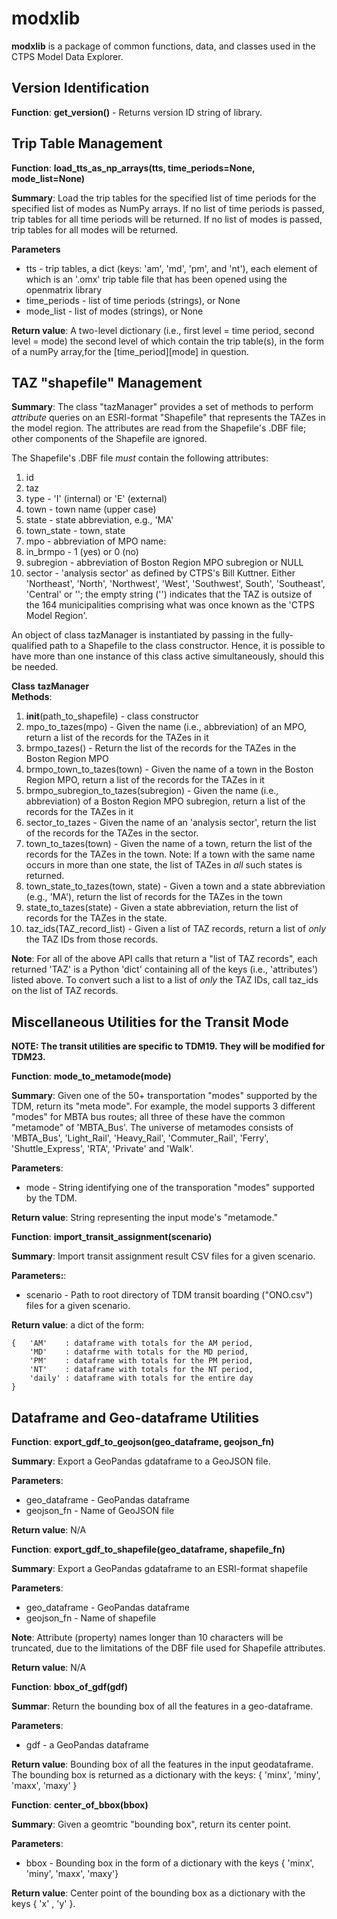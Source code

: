 # modxlib

__modxlib__ is a package of common functions, data, and classes used in the CTPS Model Data Explorer.

## Version Identification

__Function__: __get_version()__ - Returns version ID string of library.

## Trip Table Management

__Function__: __load\_tts\_as\_np\_arrays(tts, time_periods=None, mode_list=None)__

__Summary__: Load the trip tables for the specified list of time periods for the specified list of modes as NumPy arrays.
If no list of time periods is passed, trip tables for all time periods will be returned.
If no list of modes is passed, trip tables for all modes will be returned.

__Parameters__
* tts - trip tables, a dict (keys: 'am', 'md', 'pm', and 'nt'), each element of which is an '.omx' trip table file that has 
been opened using the openmatrix library
* time_periods - list of time periods (strings), or None
* mode_list - list of modes (strings), or None

__Return value__: A two-level dictionary (i.e., first level = time period, second level = mode)
the second level of which contain the trip table(s), in the form of a numPy array,for the \[time_period\]\[mode\] in question.

## TAZ "shapefile" Management

__Summary__: The class "tazManager" provides a set of methods to perform _attribute_ queries
on an ESRI-format "Shapefile" that represents the TAZes in the model region.
The attributes are read from the Shapefile's .DBF file; other components of
the Shapefile are ignored.

The Shapefile's .DBF file _must_ contain the following attributes:
1. id
2. taz
3. type - 'I' (internal) or 'E' (external)
4. town - town name (upper case)
5. state - state abbreviation, e.g., 'MA'
6. town_state - town, state
7. mpo - abbreviation of MPO name: 
8. in_brmpo - 1 (yes) or 0 (no)
9. subregion - abbreviation of Boston Region MPO subregion or NULL
10. sector - 'analysis sector' as defined by CTPS's Bill Kuttner.
Either 'Northeast', 'North', 'Northwest', 'West', 'Southwest',
South', 'Southeast', 'Central' or ''; the empty string ('')
indicates that the TAZ is outsize of the 164 municipalities
comprising what was once known as the 'CTPS Model Region'.

An object of class tazManager is instantiated by passing in the fully-qualified path
to a Shapefile to the class constructor. Hence, it is possible to have more than one
instance of this class active simultaneously, should this be needed.

__Class__ __tazManager__  
__Methods__:  
1. __init__(path_to_shapefile) - class constructor
2. mpo_to_tazes(mpo) - Given the name (i.e., abbreviation) of an MPO,
return a list of the records for the TAZes in it
3. brmpo_tazes() - Return the list of the records for the TAZes in the Boston Region MPO
4. brmpo_town_to_tazes(town) - Given the name of a town in the Boston Region MPO,
return a list of the records for the TAZes in it
5. brmpo_subregion_to_tazes(subregion) - Given the name (i.e., abbreviation) of a Boston Region MPO subregion,
return a list of the records for the TAZes in it
6. sector_to_tazes - Given the name of an 'analysis sector', return the list of the records for the TAZes
in the sector.
7. town_to_tazes(town) - Given the name of a town, return the list of the records for the TAZes in the town.
Note: If a town with the same name occurs in more than one state, the  list of TAZes
in _all_ such states is returned.
8. town_state_to_tazes(town, state) - Given a town and a state abbreviation (e.g., 'MA'),
return the list of records for the TAZes in the town
9. state_to_tazes(state) - Given a state abbreviation, return the list of records for the TAZes in the state.
10. taz_ids(TAZ_record_list) - Given a list of TAZ records, return a list of _only_ the TAZ IDs from those records.

__Note__: For all of the above API calls that return a "list of TAZ records", each returned 'TAZ' is a Python 'dict' containing
all of the keys (i.e., 'attributes') listed above. To convert such a list to a list of _only_ the TAZ IDs, call taz_ids
on the list of TAZ records.

## Miscellaneous Utilities for the Transit Mode

__NOTE: The transit utilities are specific to TDM19. They will be modified for TDM23.__

__Function__: __mode\_to\_metamode(mode)__

__Summary__: Given one of the 50+ transportation "modes" supported by the TDM, return its "meta mode".
For example, the model supports 3 different "modes" for MBTA bus routes; all three of 
these have the common "metamode" of 'MBTA_Bus'. The universe of metamodes consists of 'MBTA_Bus', 'Light_Rail',
'Heavy_Rail', 'Commuter_Rail', 'Ferry', 'Shuttle_Express', 'RTA', 'Private' and 'Walk'.

__Parameters__:
* mode - String identifying one of the transporation "modes" supported by the TDM.

__Return value__: String representing the input mode's "metamode."

__Function__: __import_transit_assignment(scenario)__

__Summary__: Import transit assignment result CSV files for a given scenario.

__Parameters:__:
* scenario - Path to root directory of TDM transit boarding ("ONO.csv") files for a given scenario.

__Return value__: a dict of the form:
```
{	'AM'    : dataframe with totals for the AM period,
	'MD'    : datafrme with totals for the MD period,
	'PM'    : dataframe with totals for the PM period,
	'NT'    : dataframe with totals for the NT period,
	'daily' : dataframe with totals for the entire day
}
```

## Dataframe and Geo-dataframe Utilities

__Function__: __export\_gdf\_to\_geojson(geo_dataframe, geojson_fn)__

__Summary__: Export a GeoPandas gdataframe to a GeoJSON file.

__Parameters__:
* geo_dataframe - GeoPandas dataframe
* geojson_fn - Name of GeoJSON file

__Return value__: N/A

__Function__: __export\_gdf\_to\_shapefile(geo_dataframe, shapefile_fn)__

__Summary__: Export a GeoPandas gdataframe to an ESRI-format shapefile

__Parameters__:
* geo_dataframe - GeoPandas dataframe
* geojson_fn - Name of shapefile

__Note__: Attribute (property) names longer than 10 characters will be truncated,
due to the limitations of the DBF file used for Shapefile attributes.

__Return value__: N/A

__Function__: __bbox\_of\_gdf(gdf)__

__Summar__: Return the bounding box of all the features in a geo-dataframe.

__Parameters__:   
* gdf - a GeoPandas dataframe

__Return value__: Bounding box of all the features in the input geodataframe.
The bounding box is returned as a dictionary with the keys: \{ 'minx', 'miny', 'maxx', 'maxy' \}


__Function__: __center\_of\_bbox(bbox)__

__Summary__: Given a geomtric "bounding box", return its center point. 

__Parameters__:
* bbox - Bounding box in the form of a dictionary with the keys { 'minx', 'miny', 'maxx', 'maxy'}

__Return value__: Center point of the bounding box as a dictionary with the keys { 'x' , 'y' }.
